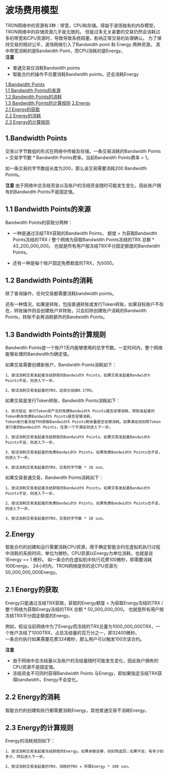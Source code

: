 波场费用模型
===

TRON网络中的资源有3种：带宽，CPU和存储。得益于波场独有的内存模型，TRON网络中的存储资源几乎是无限的。
但是过多无关紧要的交易仍然会消耗过多的带宽和CPU资源时，导致导致系统阻塞，影响正常交易的处理确认。
为了保持交易的相对公平，波场网络引入了Bandwidth point 和 Energy 两种资源。
其中带宽消耗的是Bandwidth Point，而CPU消耗的是Energy。   
**注意** 
- 普通交易仅消耗Bandwidth points
- 智能合约的操作不仅要消耗Bandwidth points，还会消耗Energy


[1.Bandwidth Points](#1)\
[1.1 Bandwidth Points的来源](#1.1)\
[1.2 Bandwidth Points的消耗](#1.2)\
[1.3 Bandwidth Points的计算规则](#1.3)
[2.Energy](#2)\
[2.1 Energy的获取](#2.1)\
[2.2 Energy的消耗](#2.2)\
[2.3 Energy的计算规则](#2.3)
     
## <h2 id="1">1.Bandwidth Points</h2>

交易以字节数组的形式在网络中传输及存储，一条交易消耗的Bandwidth Points = 交易字节数 * Bandwidth Points费率。当前Bandwidth Points费率 = 1。

如一条交易的字节数组长度为200，那么该交易需要消耗200 Bandwidth Points。

**注意** 由于网络中总冻结资金以及账户的冻结资金随时可能发生变化，因此账户拥有的Bandwidth Points不是固定值。

### <h2 id="1.1">1.1 Bandwidth Points的来源</h2>

Bandwidth Points的获取分两种：

- 一种是通过冻结TRX获取的Bandwidth Points， 额度 = 为获取Bandwidth Points冻结的TRX / 整个网络为获取Bandwidth Points冻结的TRX 总额 * 43_200_000_000。
也就是所有用户按冻结TRX平分固定额度的Bandwidth Points。

- 还有一种是每个账户固定免费额度的TRX，为5000。

### <h2 id="1.2">1.2 Bandwidth Points的消耗</h2>

除了查询操作，任何交易都需要消耗bandwidth points。

还有一种情况，如果是转账，包括普通转账或发行Token转账，如果目标账户不存在，转账操作则会创建账户并转账，只会扣除创建账户消耗的Bandwidth Points，转账不会再消耗额外的Bandwidth Points。

### <h2 id="1.3">1.3 Bandwidth Points的计算规则</h2>

Bandwidth Points是一个账户1天内能够使用的总字节数。一定时间内，整个网络能够处理的Bandwidth为确定值。

如果交易需要创建新账户，Bandwidth Points消耗如下：

    1、尝试消耗交易发起者冻结获取的Bandwidth Points。如果交易发起者Bandwidth Points不足，则进入下一步。

    2、尝试消耗交易发起者的TRX，这部分烧掉0.1TRX。

如果交易是发行Token转账，Bandwidth Points消耗如下：

    1、依次验证 发行Token资产总的免费Bandwidth Points是否足够消耗，转账发起者的Token剩余免费Bandwidth Points是否足够消耗，
    Token发行者冻结TRX获取Bandwidth Points剩余量是否足够消耗。如果满足则扣除Token发行者的Bandwidth Points，任意一个不满足则进入下一步。

    2、尝试消耗交易发起者冻结获取的Bandwidth Points。如果交易发起者Bandwidth Points不足，则进入下一步。

    3、尝试消耗交易发起者的免费Bandwidth Points。如果免费Bandwidth Points也不足，则进入下一步。
    
    4、尝试消耗交易发起者的TRX，交易的字节数 * 10 sun。

如果交易普通交易，Bandwidth Points消耗如下：

    1、尝试消耗交易发起者冻结获取的Bandwidth Points。如果交易发起者Bandwidth Points不足，则进入下一步。

    2、尝试消耗交易发起者的免费Bandwidth Points。如果免费Bandwidth Points也不足，则进入下一步。
    
    3、尝试消耗交易发起者的TRX，交易的字节数 * 10 sun。


## <h2 id="2">2.Energy</h2>

智能合约的创建和运行需要消耗CPU资源，用于确定智能合约在虚拟机执行过程中消耗的系统时间，单位为微秒。CPU资源以Energy为单位消耗，也就是说1Energy == 1 微秒。
如一条合约在虚拟机中执行花费100微秒，即需要消耗100Energy。
24小时内，TRON网络提供的总CPU资源为50_000_000_000Energy。   

### <h2 id="2.1">2.1 Energy的获取</h2>

Energy只能通过冻结TRX获取，获取的Energy额度 = 为获取Energy冻结的TRX / 整个网络为获取Energy冻结的TRX 总额 * 50_000_000_000。
也就是所有用户按冻结TRX平分固定额度的Energy。

例如，假设当前网络中为了Energy而冻结的TRX总量为1000_000_000TRX，一个账户冻结了1000TRX，占总冻结量的百万分之一，即32400微秒。    
一条合约执行如果需要花费324微秒，那么用户可以触发100次该合约。

**注意** 
- 由于网络中总冻结量以及账户的冻结量随时可能发生变化，因此账户拥有的CPU资源不是固定值。 
- 冻结资金不可同时获得Bandwidth Points 与Energy，即如果指定冻结TRX获得bandwidth，Energy不会变化。

### <h2 id="2.2">2.2 Energy的消耗</h2>

智能合约的创建和执行都需要消耗Energy，其他普通交易不消耗Energy。

### <h2 id="2.3">2.3 Energy的计算规则</h2>

Energy的消耗规则如下：

    1、尝试消耗交易发起者冻结获取的Energy。如果余额足够，则扣除返回；如果不足，有多少扣多少，然后进入下一步。

    2、尝试消耗交易发起者的TRX，消耗的TRX = 所需Energy * 100 sun。


 


